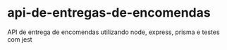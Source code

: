 # api-de-entregas-de-encomendas
API de entrega de encomendas utilizando node, express, prisma e testes com jest
